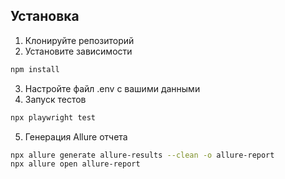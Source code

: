 ## Установка

1. Клонируйте репозиторий
2. Установите зависимости
```bash
npm install
```
3. Настройте файл .env с вашими данными
4. Запуск тестов
```bash
npx playwright test
```
5. Генерация Allure отчета
```bash
npx allure generate allure-results --clean -o allure-report
npx allure open allure-report
```